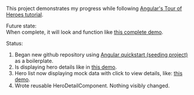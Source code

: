 This project demonstrates my progress while following [Angular's Tour of Heroes tutorial](https://angular.io/docs/ts/latest/tutorial/).  
  
Future state:  
When complete, it will look and function like [this complete demo](https://embed.plnkr.co/?show=preview).  
  
Status:  
1. Began new github repository using [Angular quickstart (seeding project)](https://github.com/angular/quickstart) as a boilerplate.  
2. Is displaying hero details like in [this demo](https://embed.plnkr.co/?show=preview).  
3. Hero list now displaying mock data with click to view details, like: [this demo](https://embed.plnkr.co/?show=preview).  
4. Wrote reusable HeroDetailComponent. Nothing visibly changed.  
